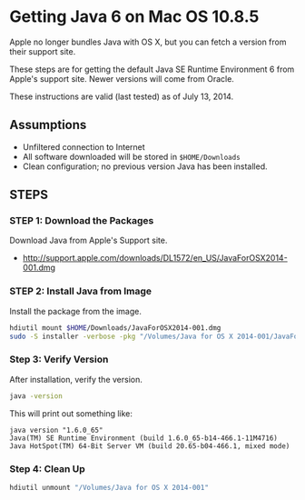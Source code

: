 # Getting Java 6 on Mac OS 10.8.5

Apple no longer bundles Java with OS X, but you can fetch a version from their support site.

These steps are for getting the default Java SE Runtime Environment 6 from Apple's support site.  Newer versions will come from Oracle.

These instructions are valid (last tested) as of July 13, 2014.

## Assumptions

* Unfiltered connection to Internet
* All software downloaded will be stored in ```$HOME/Downloads```
* Clean configuration; no previous version Java has been installed.

## STEPS

### STEP 1: Download the Packages

Download Java from Apple's Support site.

* http://support.apple.com/downloads/DL1572/en_US/JavaForOSX2014-001.dmg

### STEP 2: Install Java from Image

Install the package from the image.

```bash
hdiutil mount $HOME/Downloads/JavaForOSX2014-001.dmg
sudo -S installer -verbose -pkg "/Volumes/Java for OS X 2014-001/JavaForOSX.pkg" -target /
```

### Step 3: Verify Version

After installation, verify the version.

```bash
java -version
```

This will print out something like:

```
java version "1.6.0_65"
Java(TM) SE Runtime Environment (build 1.6.0_65-b14-466.1-11M4716)
Java HotSpot(TM) 64-Bit Server VM (build 20.65-b04-466.1, mixed mode)
```

### Step 4: Clean Up

```bash
hdiutil unmount "/Volumes/Java for OS X 2014-001"
```
